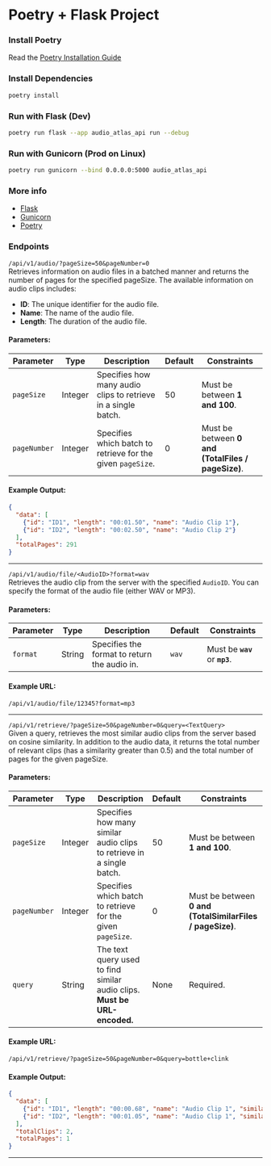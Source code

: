 # Poetry + Flask Project

### Install Poetry

Read the [Poetry Installation Guide](https://python-poetry.org/docs/#installation)

### Install Dependencies

```bash
poetry install
```

### Run with Flask (Dev)
```bash
poetry run flask --app audio_atlas_api run --debug
```

### Run with Gunicorn (Prod on Linux)
```bash
poetry run gunicorn --bind 0.0.0.0:5000 audio_atlas_api
```

### More info

- [Flask](https://flask.palletsprojects.com/en/stable/)
- [Gunicorn](https://gunicorn.org/)
- [Poetry](https://python-poetry.org/)


### Endpoints

`/api/v1/audio/?pageSize=50&pageNumber=0`  
Retrieves information on audio files in a batched manner and returns the number of pages for the specified pageSize. The available information on audio clips includes:
- **ID**: The unique identifier for the audio file.
- **Name**: The name of the audio file.
- **Length**: The duration of the audio file.

#### **Parameters:**
| Parameter   | Type     | Description                                                                                      | Default | Constraints                              |
|-------------|----------|--------------------------------------------------------------------------------------------------|---------|------------------------------------------|
| `pageSize` | Integer  | Specifies how many audio clips to retrieve in a single batch.                                    | 50      | Must be between **1 and 100**.           |
| `pageNumber` | Integer | Specifies which batch to retrieve for the given `pageSize`.                                    | 0       | Must be between **0 and (TotalFiles / pageSize)**. |

#### **Example Output:**
```json
{
  "data": [
    {"id": "ID1", "length": "00:01.50", "name": "Audio Clip 1"},
    {"id": "ID2", "length": "00:02.50", "name": "Audio Clip 2"}
  ],
  "totalPages": 291
}
```

---

`/api/v1/audio/file/<AudioID>?format=wav`  
Retrieves the audio clip from the server with the specified `AudioID`. You can specify the format of the audio file (either WAV or MP3).

#### **Parameters:**
| Parameter | Type   | Description                                     | Default | Constraints                  |
|-----------|--------|-------------------------------------------------|---------|------------------------------|
| `format`  | String | Specifies the format to return the audio in.    | `wav`   | Must be **`wav`** or **`mp3`**. |

#### **Example URL:**
```
/api/v1/audio/file/12345?format=mp3
```

---

`/api/v1/retrieve/?pageSize=50&pageNumber=0&query=<TextQuery>`  
Given a query, retrieves the most similar audio clips from the server based on cosine similarity. In addition to the audio data, it returns the total number of relevant clips (has a similarity greater than 0.5) and the total number of pages for the given pageSize.

#### **Parameters:**
| Parameter | Type    | Description                                                                 | Default | Constraints                       |
|-----------|---------|-----------------------------------------------------------------------------|---------|-----------------------------------|
| `pageSize` | Integer  | Specifies how many similar audio clips to retrieve in a single batch.                                    | 50      | Must be between **1 and 100**.           |
| `pageNumber` | Integer | Specifies which batch to retrieve for the given `pageSize`.                                    | 0       | Must be between **0 and (TotalSimilarFiles / pageSize)**. |
| `query`   | String  | The text query used to find similar audio clips. **Must be URL-encoded.**   | None    | Required.                         |

#### **Example URL:**
```
/api/v1/retrieve/?pageSize=50&pageNumber=0&query=bottle+clink
```

#### **Example Output:**
```json
{
  "data": [
    {"id": "ID1", "length": "00:00.68", "name": "Audio Clip 1", "similarity": 0.6627258658409119},
    {"id": "ID2", "length": "00:01.05", "name": "Audio Clip 1", "similarity": 0.659700870513916}
  ],
  "totalClips": 2,
  "totalPages": 1
}
```

---
